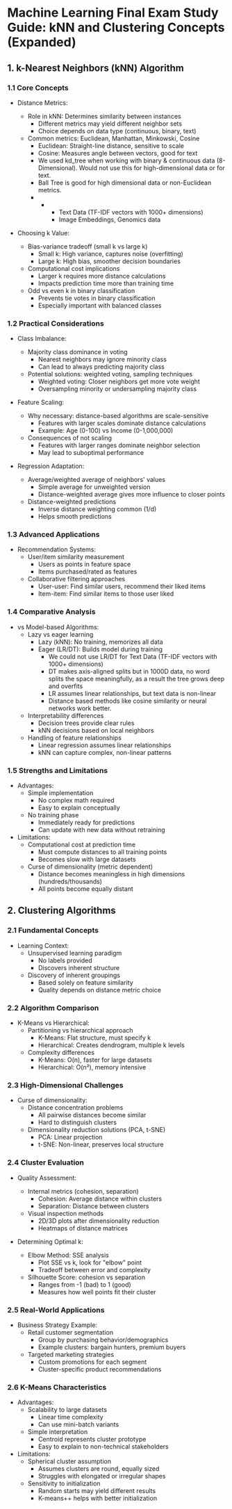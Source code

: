 # Machine Learning Final Exam Study Guide: kNN and Clustering Concepts (Expanded)

## 1. k-Nearest Neighbors (kNN) Algorithm

### 1.1 Core Concepts
- Distance Metrics:
  * Role in kNN: Determines similarity between instances
    - Different metrics may yield different neighbor sets
    - Choice depends on data type (continuous, binary, text)
  * Common metrics: Euclidean, Manhattan, Minkowski, Cosine
    - Euclidean: Straight-line distance, sensitive to scale
    - Cosine: Measures angle between vectors, good for text
    - We used kd_tree when working with binary & continuous data (8-Dimensional). Would not use this for high-dimensional data or for text.
    - Ball Tree is good for high dimensional data or non-Euclidean metrics.
    - - - Text Data (TF-IDF vectors with 1000+ dimensions)
        - Image Embeddings, Genomics data

- Choosing k Value:
  * Bias-variance tradeoff (small k vs large k)
    - Small k: High variance, captures noise (overfitting)
    - Large k: High bias, smoother decision boundaries
  * Computational cost implications
    - Larger k requires more distance calculations
    - Impacts prediction time more than training time
  * Odd vs even k in binary classification
    - Prevents tie votes in binary classification
    - Especially important with balanced classes

### 1.2 Practical Considerations
- Class Imbalance:
  * Majority class dominance in voting
    - Nearest neighbors may ignore minority class
    - Can lead to always predicting majority class
  * Potential solutions: weighted voting, sampling techniques
    - Weighted voting: Closer neighbors get more vote weight
    - Oversampling minority or undersampling majority class

- Feature Scaling:
  * Why necessary: distance-based algorithms are scale-sensitive
    - Features with larger scales dominate distance calculations
    - Example: Age (0-100) vs Income (0-1,000,000)
  * Consequences of not scaling
    - Features with larger ranges dominate neighbor selection
    - May lead to suboptimal performance

- Regression Adaptation:
  * Average/weighted average of neighbors' values
    - Simple average for unweighted version
    - Distance-weighted average gives more influence to closer points
  * Distance-weighted predictions
    - Inverse distance weighting common (1/d)
    - Helps smooth predictions

### 1.3 Advanced Applications
- Recommendation Systems:
  * User/item similarity measurement
    - Users as points in feature space
    - Items purchased/rated as features
  * Collaborative filtering approaches
    - User-user: Find similar users, recommend their liked items
    - Item-item: Find similar items to those user liked

### 1.4 Comparative Analysis
- vs Model-based Algorithms:
  * Lazy vs eager learning
    - Lazy (kNN): No training, memorizes all data
    - Eager (LR/DT): Builds model during training
       - We could not use LR/DT for Text Data (TF-IDF vectors with 1000+ dimensions)
       - DT makes axis-aligned splits but in 1000D data, no word splits the space meaningfully, as a result the tree grows deep and overfits
       - LR assumes linear relationships, but text data is non-linear
       - Distance based methods like cosine similarity or neural networks work better.
  * Interpretability differences
    - Decision trees provide clear rules
    - kNN decisions based on local neighbors
  * Handling of feature relationships
    - Linear regression assumes linear relationships
    - kNN can capture complex, non-linear patterns

### 1.5 Strengths and Limitations
- Advantages:
  * Simple implementation
    - No complex math required
    - Easy to explain conceptually
  * No training phase
    - Immediately ready for predictions
    - Can update with new data without retraining
- Limitations:
  * Computational cost at prediction time
    - Must compute distances to all training points
    - Becomes slow with large datasets
  * Curse of dimensionality (metric dependent)
    - Distance becomes meaningless in high dimensions (hundreds/thousands)
    - All points become equally distant

## 2. Clustering Algorithms

### 2.1 Fundamental Concepts
- Learning Context:
  * Unsupervised learning paradigm
    - No labels provided
    - Discovers inherent structure
  * Discovery of inherent groupings
    - Based solely on feature similarity
    - Quality depends on distance metric choice

### 2.2 Algorithm Comparison
- K-Means vs Hierarchical:
  * Partitioning vs hierarchical approach
    - K-Means: Flat structure, must specify k
    - Hierarchical: Creates dendrogram, multiple k levels
  * Complexity differences
    - K-Means: O(n), faster for large datasets
    - Hierarchical: O(n²), memory intensive

### 2.3 High-Dimensional Challenges
- Curse of dimensionality:
  * Distance concentration problems
    - All pairwise distances become similar
    - Hard to distinguish clusters
  * Dimensionality reduction solutions (PCA, t-SNE)
    - PCA: Linear projection
    - t-SNE: Non-linear, preserves local structure

### 2.4 Cluster Evaluation
- Quality Assessment:
  * Internal metrics (cohesion, separation)
    - Cohesion: Average distance within clusters
    - Separation: Distance between clusters
  * Visual inspection methods
    - 2D/3D plots after dimensionality reduction
    - Heatmaps of distance matrices

- Determining Optimal k:
  * Elbow Method: SSE analysis
    - Plot SSE vs k, look for "elbow" point
    - Tradeoff between error and complexity
  * Silhouette Score: cohesion vs separation
    - Ranges from -1 (bad) to 1 (good)
    - Measures how well points fit their cluster

### 2.5 Real-World Applications
- Business Strategy Example:
  * Retail customer segmentation
    - Group by purchasing behavior/demographics
    - Example clusters: bargain hunters, premium buyers
  * Targeted marketing strategies
    - Custom promotions for each segment
    - Cluster-specific product recommendations

### 2.6 K-Means Characteristics
- Advantages:
  * Scalability to large datasets
    - Linear time complexity
    - Can use mini-batch variants
  * Simple interpretation
    - Centroid represents cluster prototype
    - Easy to explain to non-technical stakeholders
- Limitations:
  * Spherical cluster assumption
    - Assumes clusters are round, equally sized
    - Struggles with elongated or irregular shapes
  * Sensitivity to initialization
    - Random starts may yield different results
    - K-means++ helps with better initialization
